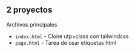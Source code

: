 ## 2 proyectos

Archivos principales

- `index.html` - Clone utp+class con tailwindcss
- `page.html` - Tarea de usar etiquetas html
